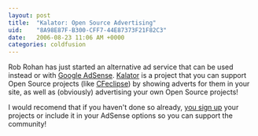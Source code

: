 ```yaml
---
layout: post
title:  "Kalator: Open Source Advertising"
uid:	"8A98E87F-B300-CFF7-44E87373F21F82C3"
date:   2006-08-23 11:06 AM +0000
categories: coldfusion
---
```

Rob Rohan has just started an alternative ad service that can be used instead or with <a href="https://www.google.com/adsense/">Google AdSense</a>. <a href="http://www.kalator.com/">Kalator</a> is a project that you can support Open Source projects (like <a href="http://www.cfeclipse.org">CFeclipse</a>) by showing adverts for them in your site, as well as (obviously) advertising your own Open Source projects!

I would recomend that if you haven't done so already, <a href="http://www.kalator.com/">you sign up</a> your projects or include it in your AdSense options so you can support the community!